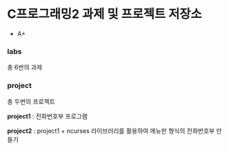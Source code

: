# C프로그래밍2 과제 및 프로젝트 저장소
- A+

### labs
총 6번의 과제

### project
총 두번의 프로젝트

**project1** : 전화번호부 프로그램

**project2** : project1 + ncurses 라이브러리를 활용하여 메뉴판 형식의 전화번호부 만들기

